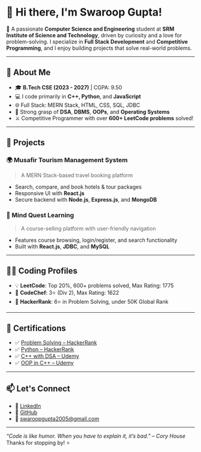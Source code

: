 # 👋 Hi there, I'm Swaroop Gupta!

🚀 A passionate **Computer Science and Engineering** student at **SRM Institute of Science and Technology**, driven by curiosity and a love for problem-solving. I specialize in **Full Stack Development** and **Competitive Programming**, and I enjoy building projects that solve real-world problems.

---

## 🧠 About Me

- 🎓 **B.Tech CSE (2023 - 2027)** | CGPA: 9.50  
- 💻 I code primarily in **C++, Python**, and **JavaScript**
- 🌐 Full Stack: MERN Stack, HTML, CSS, SQL, JDBC
- 🧩 Strong grasp of **DSA**, **DBMS**, **OOPs**, and **Operating Systems**
- ⚔️ Competitive Programmer with over **600+ LeetCode problems** solved!

---

## 🔨 Projects

### 🌍 Musafir Tourism Management System
> A MERN Stack-based travel booking platform  
- Search, compare, and book hotels & tour packages  
- Responsive UI with **React.js**  
- Secure backend with **Node.js**, **Express.js**, and **MongoDB**

### 📘 Mind Quest Learning
> A course-selling platform with user-friendly navigation  
- Features course browsing, login/register, and search functionality  
- Built with **React.js**, **JDBC**, and **MySQL**

---

## 🧑‍💻 Coding Profiles

- 💡 **LeetCode**: Top 20%, 600+ problems solved, Max Rating: 1775  
- 🏅 **CodeChef**: 3⭐ (Div 2), Max Rating: 1622  
- 🌟 **HackerRank**: 6⭐ in Problem Solving, under 50K Global Rank  

---

## 📜 Certifications

- ✅ [Problem Solving – HackerRank](https://www.hackerrank.com/certificates/f2e9f7d402eb)  
- ✅ [Python – HackerRank](https://www.hackerrank.com/certificates/2025aff7f392)  
- ✅ [C++ with DSA – Udemy](https://www.udemy.com/certificate/UC-ccfef0f6-4ed2-4d84-9fc3-807de10962d0/)  
- ✅ [OOP in C++ – Udemy](https://www.udemy.com/certificate/UC-11eb488d-08d3-422d-8634-fb9aa4e56304/)  

---

## 📫 Let's Connect

- 🔗 [LinkedIn](https://www.linkedin.com/in/swaroop-gupta-b2b106295/)  
- 💼 [GitHub](https://github.com/Swaroop2110)  
- 📧 swaroopgupta2005@gmail.com  

---

*“Code is like humor. When you have to explain it, it’s bad.” – Cory House*  
Thanks for stopping by! ⭐
